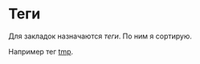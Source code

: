 <!--*- coding: utf-8; -*-->
Теги
====

Для закладок назначаются _теги_. По ним я сортирую.

Например тег [tmp][].

[tmp]: /bookmarks/tags/tmp
